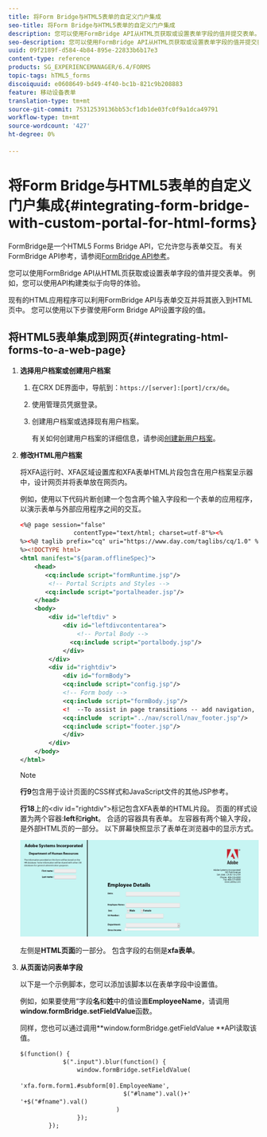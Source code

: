 ```yaml
---
title: 将Form Bridge与HTML5表单的自定义门户集成
seo-title: 将Form Bridge与HTML5表单的自定义门户集成
description: 您可以使用FormBridge API从HTML页获取或设置表单字段的值并提交表单。
seo-description: 您可以使用FormBridge API从HTML页获取或设置表单字段的值并提交表单。
uuid: 09f2189f-d584-4b84-895e-22833b6b17e3
content-type: reference
products: SG_EXPERIENCEMANAGER/6.4/FORMS
topic-tags: hTML5_forms
discoiquuid: e0608649-bd49-4f40-bc1b-821c9b208883
feature: 移动设备表单
translation-type: tm+mt
source-git-commit: 75312539136bb53cf1db1de03fc0f9a1dca49791
workflow-type: tm+mt
source-wordcount: '427'
ht-degree: 0%

---
```



# 将Form Bridge与HTML5表单的自定义门户集成{#integrating-form-bridge-with-custom-portal-for-html-forms}

FormBridge是一个HTML5 Forms Bridge API，它允许您与表单交互。 有关FormBridge API参考，请参阅[FormBridge API参考](/help/forms/using/form-bridge-apis.md)。

您可以使用FormBridge API从HTML页获取或设置表单字段的值并提交表单。 例如，您可以使用API构建类似于向导的体验。

现有的HTML应用程序可以利用FormBridge API与表单交互并将其嵌入到HTML页中。 您可以使用以下步骤使用Form Bridge API设置字段的值。

## 将HTML5表单集成到网页{#integrating-html-forms-to-a-web-page}

1. **选择用户档案或创建用户档案**

   1. 在CRX DE界面中，导航到：`https://[server]:[port]/crx/de`。
   1. 使用管理员凭据登录。
   1. 创建用户档案或选择现有用户档案。

      有关如何创建用户档案的详细信息，请参阅[创建新用户档案](/help/forms/using/custom-profile.md)。

1. **修改HTML用户档案**

   将XFA运行时、XFA区域设置库和XFA表单HTML片段包含在用户档案呈示器中，设计网页并将表单放在网页内。

   例如，使用以下代码片断创建一个包含两个输入字段和一个表单的应用程序，以演示表单与外部应用程序之间的交互。

   ```xml
   <%@ page session="false"
                  contentType="text/html; charset=utf-8"%><%
   %><%@ taglib prefix="cq" uri="https://www.day.com/taglibs/cq/1.0" %><%
   %><!DOCTYPE html>
   <html manifest="${param.offlineSpec}">
       <head>
          <cq:include script="formRuntime.jsp"/>
           <!-- Portal Scripts and Styles -->
          <cq:include script="portalheader.jsp"/> 
       </head>
       <body>
           <div id="leftdiv" >
               <div id="leftdivcontentarea">   
                   <!-- Portal Body -->
                 <cq:include script="portalbody.jsp"/>  
               </div>
           </div>
           <div id="rightdiv">
               <div id="formBody">
               <cq:include script="config.jsp"/>
               <!-- Form body -->
               <cq:include script="formBody.jsp"/>
               <!  --To assist in page transitions -- add navigation, based on scrolling -->
               <cq:include  script="../nav/scroll/nav_footer.jsp"/>
               <cq:include script="footer.jsp"/>
               </div>    
           </div>
       </body>
   </html>
   ```

   >[!NOTE]
   >
   >**行9**&#x200B;包含用于设计页面的CSS样式和JavaScript文件的其他JSP参考。
   >
   >**行18**&#x200B;上的&lt;div id=&quot;rightdiv&quot;>标记包含XFA表单的HTML片段。
   页面的样式设置为两个容器:**left**&#x200B;和&#x200B;**right**。 合适的容器具有表单。 左容器有两个输入字段，是外部HTML页的一部分。
   以下屏幕快照显示了表单在浏览器中的显示方式。

   ![门户](assets/portal.jpg)

   左侧是&#x200B;**HTML页面**&#x200B;的一部分。 包含字段的右侧是&#x200B;**xfa表单**。

1. **从页面访问表单字段**

   以下是一个示例脚本，您可以添加该脚本以在表单字段中设置值。

   例如，如果要使用“字段&#x200B;**名**&#x200B;和&#x200B;**姓**&#x200B;中的值设置&#x200B;**EmployeeName**，请调用&#x200B;**window.formBridge.setFieldValue**&#x200B;函数。

   同样，您也可以通过调用**window.formBridge.getFieldValue **API读取该值。

   ```
   $(function() {
               $(".input").blur(function() {
                   window.formBridge.setFieldValue(
                               'xfa.form.form1.#subform[0].EmployeeName',
                                $("#lname").val()+' '+$("#fname").val()
                              )
                   });
           });
   ```

